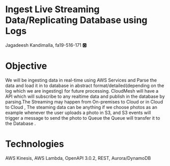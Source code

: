 # Ingest Live Streaming Data/Replicating Database using Logs

Jagadeesh Kandimalla, fa19-516-171 :o2:

# Objective

We will be ingesting data in real-time using AWS Services and Parse the data and load it in to database in abstract format/detailed(depending on the log which we are ingesting) for future processing.
CloudMesh will have a API which will subscribe to any realtime data and publish in the database by parsing.The Streaming may happen from On-premises to Cloud or in Cloud to Cloud , 
The steaming data can be anything if we choose photos as an example whenever the user uploads a photo in S3, 
and S3 events will trigger a message to send the photo to Queue the Queue will transfer it to the Database .

# Technologies

AWS Kinesis,
AWS Lambda,
OpenAPI 3.0.2,
REST,
Aurora/DynamoDB
